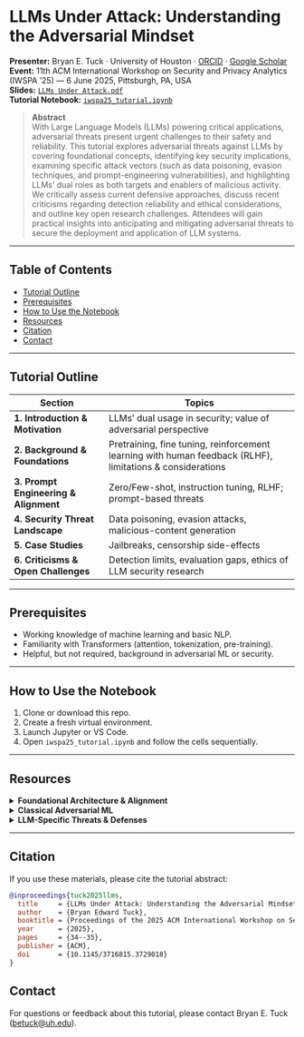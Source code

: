 # LLMs Under Attack: Understanding the Adversarial Mindset

**Presenter:** Bryan E. Tuck · University of Houston · [ORCID](https://orcid.org/0009-0002-3739-9708) · [Google Scholar](https://scholar.google.com/citations?user=2TgU0jMAAAAJ&hl=en&oi=ao)  
**Event:** 11th ACM International Workshop on Security and Privacy Analytics (IWSPA ’25) — 6 June 2025, Pittsburgh, PA, USA  
**Slides:** [`LLMs Under Attack.pdf`](LLMs%20Under%20Attack.pdf)  
**Tutorial Notebook:** [`iwspa25_tutorial.ipynb`](iwspa25_tutorial.ipynb)

> **Abstract**  
> With Large Language Models (LLMs) powering critical applications, adversarial threats present urgent challenges to their safety and reliability. This tutorial explores adversarial threats against LLMs by covering foundational concepts, identifying key security implications, examining specific attack vectors (such as data poisoning, evasion techniques, and prompt-engineering vulnerabilities), and highlighting LLMs' dual roles as both targets and enablers of malicious activity. We critically assess current defensive approaches, discuss recent criticisms regarding detection reliability and ethical considerations, and outline key open research challenges. Attendees will gain practical insights into anticipating and mitigating adversarial threats to secure the deployment and application of LLM systems.

---

## Table of Contents

- [Tutorial Outline](#tutorial-outline)  
- [Prerequisites](#prerequisites)  
- [How to Use the Notebook](#how-to-use-the-notebook)  
- [Resources](#resources)  
- [Citation](#citation)  
- [Contact](#contact)  

---

## Tutorial Outline

| Section | Topics |
|---------|--------|
| **1. Introduction & Motivation** | LLMs’ dual usage in security; value of adversarial perspective |
| **2. Background & Foundations** | Pretraining, fine tuning, reinforcement learning with human feedback (RLHF), limitations & considerations |
| **3. Prompt Engineering & Alignment** | Zero/Few-shot, instruction tuning, RLHF; prompt-based threats |
| **4. Security Threat Landscape** | Data poisoning, evasion attacks, malicious-content generation |
| **5. Case Studies** | Jailbreaks, censorship side-effects |
| **6. Criticisms & Open Challenges** | Detection limits, evaluation gaps, ethics of LLM security research |

---

## Prerequisites

* Working knowledge of machine learning and basic NLP.  
* Familiarity with Transformers (attention, tokenization, pre-training).  
* Helpful, but not required, background in adversarial ML or security.

---

## How to Use the Notebook

1. Clone or download this repo.  
2. Create a fresh virtual environment.  
3. Launch Jupyter or VS Code.  
4. Open `iwspa25_tutorial.ipynb` and follow the cells sequentially.  

---

## Resources

<details>
<summary><strong>Foundational Architecture & Alignment</strong></summary>

| Year | Reference |
|------|-----------|
| 2017 | Vaswani *et al.* — “[Attention Is All You Need](https://proceedings.neurips.cc/paper_files/paper/2017/file/3f5ee243547dee91fbd053c1c4a845aa-Paper.pdf)” |
| 2020 | Brown *et al.* — “[Language Models Are Few-Shot Learners](https://proceedings.neurips.cc/paper/2020/file/1457c0d6bfcb4967418bfb8ac142f64a-Paper.pdf)” |
| 2022 | Ouyang *et al.* — “[Training LMs to Follow Instructions with Human Feedback](https://proceedings.neurips.cc/paper_files/paper/2022/file/b1efde53be364a73914f58805a001731-Paper-Conference.pdf)” |
| 2023 | OpenAI — “[GPT-4 Technical Report](https://cdn.openai.com/papers/gpt-4.pdf)” |
</details>

<details>
<summary><strong>Classical Adversarial ML</strong></summary>

| Year | Reference |
|------|-----------|
| 2013 | Szegedy *et al.* — “[Intriguing Properties of Neural Networks](https://arxiv.org/pdf/1312.6199)” |
| 2014 | Goodfellow *et al.* — “[Explaining & Harnessing Adversarial Examples](https://arxiv.org/pdf/1412.6572)” |
</details>

<details>
<summary><strong>LLM-Specific Threats & Defenses</strong></summary>

| Year | Reference |
|------|-----------|
| 2022 | Xu *et al.* — “[Exploring the Universal Vulnerability of Prompt-based Learning Paradigm](https://aclanthology.org/2022.findings-naacl.137.pdf)” |
| 2023 | Wei *et al.* — “[Jailbroken: How Does LLM Safety Training Fail?](https://proceedings.neurips.cc/paper_files/paper/2023/file/fd6613131889a4b656206c50a8bd7790-Paper-Conference.pdf)” |
| 2023 | Xue *et al.* — “[TrojLLM: A Black-box Trojan Prompt Attack on Large Language Models](https://proceedings.neurips.cc/paper_files/paper/2023/file/cf04d01a0e76f8b13095349d9caca033-Paper-Conference.pdf)” |
| 2023 | Wan *et al.* — “[Poisoning Language Models During Instruction Tuning](https://proceedings.mlr.press/v202/wan23b/wan23b.pdf)” |
| 2024 | Rao *et al.* — “[Tricking LLMs into Disobedience: Formalizing, Analyzing, and Detecting Jailbreaks.](https://aclanthology.org/2024.lrec-main.1462.pdf)” |
| 2024 | Abdali *et al.* — “[Securing Large Language Models: Threats, Vulnerabilities and Responsible Practices](https://arxiv.org/pdf/2403.12503)” |
| 2024 | Yao *et al.* — “[A survey on large language model (LLM) security and privacy: The Good, The Bad, and The Ugly](https://www.sciencedirect.com/science/article/pii/S266729522400014X)” |
</details>

---

## Citation

If you use these materials, please cite the tutorial abstract:

```bibtex
@inproceedings{tuck2025llms,
  title     = {LLMs Under Attack: Understanding the Adversarial Mindset},
  author    = {Bryan Edward Tuck},
  booktitle = {Proceedings of the 2025 ACM International Workshop on Security and Privacy Analytics},
  year      = {2025},
  pages     = {34--35},
  publisher = {ACM},
  doi       = {10.1145/3716815.3729018}
}
```

## Contact

For questions or feedback about this tutorial, please contact Bryan E. Tuck ([betuck@uh.edu](mailto:betuck@uh.edu)). 
